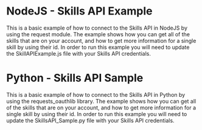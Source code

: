 # NodeJS - Skills API Example
This is a basic example of how to connect to the Skills API in NodeJS by using the request module. The example shows how you can get all of the skills that are on your account, and how to get more information for a single skill by using their id. In order to run this example you will need to update the SkillAPIExample.js file with your Skills API credentials.

# Python - Skills API Sample
This is a basic example of how to connect to the Skills API in Python by using the requests_oauthlib library. The example shows how you can get all of the skills that are on your account, and how to get more information for a single skill by using their id. In order to run this example you will need to update the SkillsAPI_Sample.py file with your Skills API credentials.